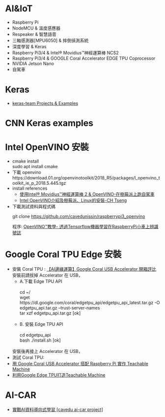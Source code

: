 # AI&IoT
<ul>
<li>  Raspberry Pi 
<li>  NodeMCU & 溫度感應器    
<li>  Respeaker & 智慧語音
<li>  三軸感測器[MPU6050] & 摔倒偵測系統
<li>  深度學習 & Keras
<li>  Raspberry Pi3/4 & Intel® Movidius™神經運算棒 NCS2
<li>  Raspberry Pi3/4 & GOOGLE Coral Accelerator EDGE TPU Coprocessor
<li>  NVIDIA Jetson Nano 
<li>  自駕車
</ul>

# Keras 
<ul>
  <li> <a href='https://github.com/keras-team/keras'>keras-team Projects & Examples </a> <br>
</ul>

# CNN Keras examples

# Intel OpenVINO 安裝

<ul>

<li> cmake install  <br>
sudo apt install cmake
<li> 下載 openvino <br>
  https://download.01.org/openvinotoolkit/2018_R5/packages/l_openvino_toolkit_ie_p_2018.5.445.tgz
<li> install references
  <ul>
     <li> <a href='https://blog.cavedu.com/2019/04/02/ncs2-openvino/'>使用Intel® Movidius™神經運算棒 2 & OpenVINO-在樹莓派上跑自駕車</a> <br>
    <li> <a href='https://chtseng.wordpress.com/2019/01/21/intel-openvino%E4%BB%8B%E7%B4%B9%E5%8F%8A%E6%A8%B9%E8%8E%93%E6%B4%BE%E3%80%81linux%E7%9A%84%E5%AE%89%E8%A3%9D/'>Intel OpenVINO介紹及樹莓派、Linux的安裝-CH Tseng</a> <br>
   </ul>
 

<li> 下載測試資料與程式碼
  
  git clone https://github.com/cavedunissin/raspberrypi3_openvino <br>
  
  程序:
  <a href='https://makerpro.cc/2019/08/raspberrypicar-sign-identification-through-tensorflow-machine-learningraspberrypi/'> OpenVINO™教學- 透過Tensorflow機器學習在RaspberryPi小車上辨識號誌</a> <br>
 
</ul>

# Google Coral TPU Edge 安裝
<ul>
  
  <li> 安裝 Coral TPU : <a href='https://makerpro.cc/2019/07/google-coral-usb-accelerator-review/'> 【AI邊緣運算】Google Coral USB Accelerator 開箱評比 </a> <br>
     安裝前請拔掉 Accelerator 在 USB，
      <ul>
        <li> A.下載 Edge TPU API <br><br>
            cd ~/ <br>
            wget https://dl.google.com/coral/edgetpu_api/edgetpu_api_latest.tar.gz -O edgetpu_api.tar.gz –trust-server-names <br>
            tar xzf edgetpu_api.tar.gz [ok] <br> <br>
        <li> B. 安裝 Edge TPU API <br><br>
            cd edgetpu_api <br>
            bash ./install.sh [ok]<br><br>
      </ul>
      安裝後再接上 Accelerator 在 USB， <br>
  <li> 測試 Coral TPU: <br>
  <li> <a href='https://blog.cavedu.com/2019/10/12/google-coral-usb-accelerator-teachable-machine/'>用 Google Coral USB Accelerator 搭配 Raspberry Pi 實作 Teachable Machine </a>
  
  <li> <a href='https://atticedu.com/index.php/blog/raspberry-pi-%E6%A8%B9%E8%8E%93%E6%B4%BE/25-%E3%80%90%E6%A8%B9%E8%8E%93%E6%B4%BE%E6%95%99%E5%AD%B8%E3%80%91-%E5%88%A9%E7%94%A8google-edge-tpu%E6%89%93%E9%80%A0teachable-machine.html'> 利用Google Edge TPU打造Teachable Machine </a>
  
</ul>

# AI-CAR 
<ul>
<li><a href='https://github.com/cavedunissin/ai-car'>實戰AI資料導向式學習 [cavedu ai-car project]</a>
</ul>
